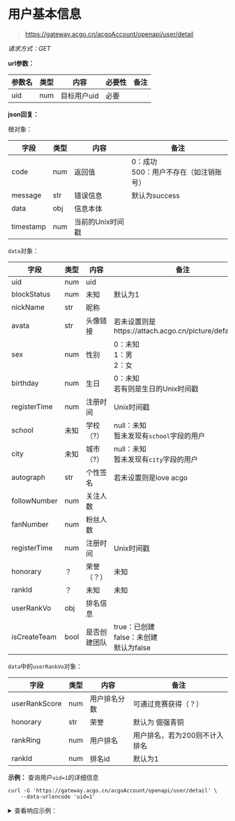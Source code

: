 # 用户基本信息

> <https://gateway.acgo.cn/acgoAccount/openapi/user/detail>

*请求方式：GET*

**url参数：**

| 参数名 | 类型 | 内容        | 必要性  | 备注         |
| ------ | ---- | ---------- | ------ | ------------ |
| uid    | num  | 目标用户uid | 必要   |              |

**json回复：**

根对象：

| 字段      | 类型 | 内容     | 备注                                                          |
| --------- | ---- | -------- | ------------------------------------------------------------ |
| code      | num  | 返回值   | 0：成功<br />500：用户不存在（如注销账号）                      |
| message   | str  | 错误信息 | 默认为success                                                 |
| data      |  obj  | 信息本体 |                                                              |
| timestamp | num | 当前的Unix时间戳 |                                                        |

`data`对象：

| 字段             | 类型 | 内容              | 备注                                                         |
| ---------------- | ---- | ---------------- | ------------------------------------------------------------ |
| uid              | num  | uid              |                                                              |
| blockStatus      | num  | 未知             | 默认为1                                                       |
| nickName         | str  | 昵称             |                                                               |
| avata            | str  | 头像链接         | 若未设置则是https://attach.acgo.cn/picture/default.png         |
| sex              | num  | 性别             | 0：未知<br />1：男<br />2：女                                  |
| birthday         | num  | 生日             | 0：未知<br />若有则是生日的Unix时间戳                           |
| registerTime     | num  | 注册时间         | Unix时间戳                                                     |
| school           | 未知  | 学校（?）        | null：未知<br />暂未发现有`school`字段的用户                    |
| city             | 未知  | 城市（?）        |  null：未知<br />暂未发现有`city`字段的用户                     |
| autograph        | str  | 个性签名         | 若未设置则是love acgo                                           |
| followNumber     | num  | 关注人数         |                                                               |
| fanNumber        | num  | 粉丝人数         |                                                               |
| registerTime     | num  | 注册时间         | Unix时间戳                                                     |
| honorary         | ？   | 荣誉（？）        | 未知                                                          |
| rankId           | ？   | 未知             | 未知                                                           |
| userRankVo       | obj  | 排名信息         |                                                                |
| isCreateTeam     | bool | 是否创建团队      | true：已创建<br />false：未创建<br />默认为false                |


`data`中的`userRankVo`对象：

| 字段             | 类型  | 内容             | 备注                                                          |
| ---------------- | ---- | ---------------- | ------------------------------------------------------------  |
| userRankScore    | num  | 用户排名分数      | 可通过竞赛获得（？）                                            |
| honorary         | str  | 荣誉             | 默认为 倔强青铜                                                 |
| rankRing         | num  | 用户排名         | 用户排名，若为200则不计入排名                                    |
| rankId           | num  | 排名id           | 默认为1                                                        |


**示例：**
查询用户`uid=1`的详细信息
```shell
curl -G 'https://gateway.acgo.cn/acgoAccount/openapi/user/detail' \
	--data-urlencode 'uid=1'
```

<details>
<summary>查看响应示例：</summary>
  
```json
{
    "code": 200,
    "message": "success",
    "data": {
        "uid": 1,
        "blockStatus": 1,
        "nickName": "130****6960",
        "avatar": "https://attach.acgo.cn/picture/default.png",
        "sex": 0,
        "birthday": 0,
        "registerTime": 1687846398,
        "school": null,
        "city": null,
        "autograph": "love acgo",
        "followNumber": 0,
        "fanNumber": 1,
        "followStatus": 4,
        "userRankScore": 0,
        "honorary": null,
        "rankRing": null,
        "rankId": null,
        "userRankVo": {
            "userRankScore": null,
            "honorary": "倔强青铜",
            "rankRing": null,
            "rankId": 1
        },
        "isCreateTeam": false
    },
    "timestamp": 1706385645
}
```

</details>
